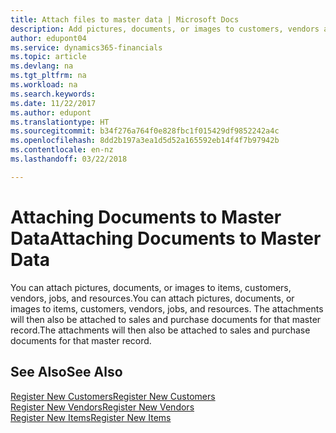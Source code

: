 ```yaml
---
title: Attach files to master data | Microsoft Docs
description: Add pictures, documents, or images to customers, vendors and other master records.
author: edupont04
ms.service: dynamics365-financials
ms.topic: article
ms.devlang: na
ms.tgt_pltfrm: na
ms.workload: na
ms.search.keywords: 
ms.date: 11/22/2017
ms.author: edupont
ms.translationtype: HT
ms.sourcegitcommit: b34f276a764f0e828fbc1f015429df9852242a4c
ms.openlocfilehash: 8dd2b197a3ea1d5d52a165592eb14f4f7b97942b
ms.contentlocale: en-nz
ms.lasthandoff: 03/22/2018

---
```

# <a name="attaching-documents-to-master-data"></a><span data-ttu-id="f905e-103">Attaching Documents to Master Data</span><span class="sxs-lookup"><span data-stu-id="f905e-103">Attaching Documents to Master Data</span></span>
<span data-ttu-id="f905e-104">You can attach pictures, documents, or images to items, customers, vendors, jobs, and resources.</span><span class="sxs-lookup"><span data-stu-id="f905e-104">You can attach pictures, documents, or images to items, customers, vendors, jobs, and resources.</span></span> <span data-ttu-id="f905e-105">The attachments will then also be attached to sales and purchase documents for that master record.</span><span class="sxs-lookup"><span data-stu-id="f905e-105">The attachments will then also be attached to sales and purchase documents for that master record.</span></span>  

## <a name="see-also"></a><span data-ttu-id="f905e-106">See Also</span><span class="sxs-lookup"><span data-stu-id="f905e-106">See Also</span></span>
[<span data-ttu-id="f905e-107">Register New Customers</span><span class="sxs-lookup"><span data-stu-id="f905e-107">Register New Customers</span></span>](sales-how-register-new-customers.md)  
[<span data-ttu-id="f905e-108">Register New Vendors</span><span class="sxs-lookup"><span data-stu-id="f905e-108">Register New Vendors</span></span>](purchasing-how-register-new-vendors.md)  
[<span data-ttu-id="f905e-109">Register New Items</span><span class="sxs-lookup"><span data-stu-id="f905e-109">Register New Items</span></span>](inventory-how-register-new-items.md)  

